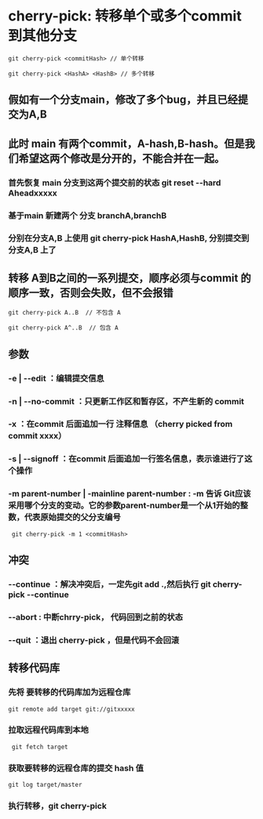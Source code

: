 # cherry-pick: 转移单个或多个commit 到其他分支

```
git cherry-pick <commitHash> // 单个转移

git cherry-pick <HashA> <HashB> // 多个转移
```

## 假如有一个分支main，修改了多个bug，并且已经提交为A,B
## 此时 main 有两个commit，A-hash,B-hash。但是我们希望这两个修改是分开的，不能合并在一起。
### 首先恢复 main 分支到这两个提交前的状态 git reset --hard Aheadxxxxx
### 基于main 新建两个 分支 branchA,branchB
### 分别在分支A,B 上使用 git cherry-pick HashA,HashB, 分别提交到分支A,B 上了

## 转移 A到B之间的一系列提交，顺序必须与commit 的顺序一致，否则会失败，但不会报错
```
git cherry-pick A..B  // 不包含 A

git cherry-pick A^..B  // 包含 A

```

## 参数 
### -e | --edit ：编辑提交信息
### -n | --no-commit ：只更新工作区和暂存区，不产生新的 commit
### -x ：在commit 后面追加一行 注释信息 （cherry picked from commit xxxx）
### -s | --signoff ：在commit 后面追加一行签名信息，表示谁进行了这个操作
### -m parent-number | -mainline parent-number : -m 告诉 Git应该采用哪个分支的变动。它的参数parent-number是一个从1开始的整数，代表原始提交的父分支编号
```
 git cherry-pick -m 1 <commitHash>
```

## 冲突
### --continue ：解决冲突后，一定先git add .,然后执行 git cherry-pick --continue
### --abort : 中断chrry-pick， 代码回到之前的状态
### --quit ：退出 cherry-pick ，但是代码不会回滚

## 转移代码库
### 先将 要转移的代码库加为远程仓库
```
git remote add target git://gitxxxxx

```
### 拉取远程代码库到本地
```
 git fetch target
```

### 获取要转移的远程仓库的提交 hash 值  <commitHash>
```
git log target/master
```

### 执行转移，git cherry-pick <commitHash>